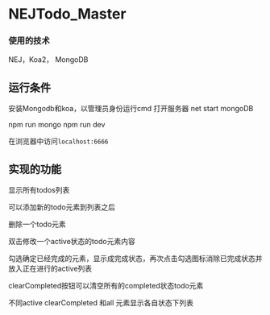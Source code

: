 # NEJTodo_Master



### 使用的技术

NEJ，Koa2， MongoDB

## 运行条件

安装Mongodb和koa，以管理员身份运行cmd
打开服务器 net start mongoDB

npm run mongo
npm run dev

在浏览器中访问`localhost:6666`

## 实现的功能

 显示所有todos列表

 可以添加新的todo元素到列表之后

 删除一个todo元素

 双击修改一个active状态的todo元素内容

 勾选确定已经完成的元素，显示成完成状态，再次点击勾选图标消除已完成状态并放入正在进行的active列表

 clearCompleted按钮可以清空所有的completed状态todo元素
 
  不同active  clearCompleted 和all 元素显示各自状态下列表

